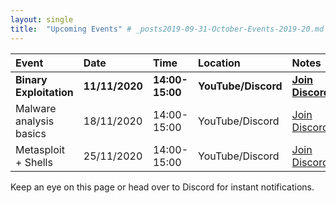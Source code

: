 ```yaml
---
layout: single
title:  "Upcoming Events" # _posts2019-09-31-October-Events-2019-20.md 
---
```

| Event | Date | Time | Location | Notes
|:-----------------|:----------|:-----------|:-----------|:-----------|
| __Binary Exploitation__ | __11/11/2020__ | __14:00-15:00__ | __YouTube/Discord__ | __[Join Discord](https://discordapp.com/invite/p6qGd3D)__ |
| Malware analysis basics | 18/11/2020 | 14:00-15:00 | YouTube/Discord | [Join Discord](https://discordapp.com/invite/p6qGd3D) |
| Metasploit + Shells | 25/11/2020 | 14:00-15:00 | YouTube/Discord | [Join Discord](https://discordapp.com/invite/p6qGd3D) |

Keep an eye on this page or head over to Discord for instant notifications.
